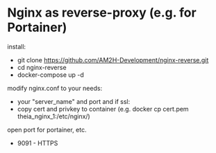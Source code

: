 # Nginx as reverse-proxy (e.g. for Portainer)
install:
* git clone https://github.com/AM2H-Development/nginx-reverse.git
* cd nginx-reverse
* docker-compose up -d

modify nginx.conf to your needs:
* your "server_name" and port and if ssl:
* copy cert and privkey to container (e.g. docker cp cert.pem theia_nginx_1:/etc/nginx/)

open port for portainer, etc.
* 9091 - HTTPS

